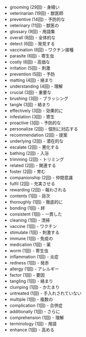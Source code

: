 - grooming (29回) - 身繕い
- veterinarian (19回) - 獣医師
- preventive (14回) - 予防的な
- veterinary (11回) - 獣医の
- glossary (9回) - 用語集
- overall (8回) - 全体的な
- detect (6回) - 発見する
- vaccination (6回) - ワクチン接種
- parasite (6回) - 寄生虫
- costly (6回) - 高価な
- irritation (5回) - 刺激
- prevention (5回) - 予防
- matting (4回) - 絡まり
- understanding (4回) - 理解
- crucial (3回) - 重要な
- brushing (3回) - ブラッシング
- tangle (3回) - 絡まり
- effectively (3回) - 効果的に
- infestation (3回) - 寄生
- proactive (3回) - 予防的な
- personalize (2回) - 個別に対応する
- recommendation (2回) - 提案
- underlying (2回) - 潜在的な
- escalate (2回) - 悪化する
- bathing (2回) - 入浴
- trimming (2回) - トリミング
- related (2回) - 関連する
- foster (2回) - 育む
- companionship (2回) - 仲間意識
- fulfil (2回) - 充実させる
- rewarding (2回) - 報わされる
- contents (1回) - 目次
- thoroughly (1回) - 徹底的に
- bonding (1回) - 絆
- consistent (1回) - 一貫した
- cleaning (1回) - 清掃
- vaccine (1回) - ワクチン
- stimulate (1回) - 刺激する
- immune (1回) - 免疫の
- medication (1回) - 薬
- worm (1回) - 寄生虫
- inflammation (1回) - 炎症
- redness (1回) - 発赤
- allergy (1回) - アレルギー
- factor (1回) - 要因
- tangling (1回) - 絡まり
- clumping (1回) - かたまり
- untreated (1回) - 手入れされていない
- multiple (1回) - 複数の
- complication (1回) - 合併症
- additionally (1回) - さらに
- comprehension (1回) - 理解
- terminology (1回) - 用語
- enhance (1回) - 高める
